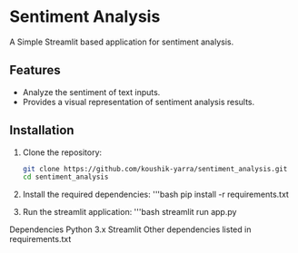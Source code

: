 # Sentiment Analysis

A Simple Streamlit based application for sentiment analysis.

## Features

- Analyze the sentiment of text inputs.
- Provides a visual representation of sentiment analysis results.

## Installation

1. Clone the repository:
   ```bash
   git clone https://github.com/koushik-yarra/sentiment_analysis.git
   cd sentiment_analysis

2. Install the required dependencies:
    '''bash
         pip install -r requirements.txt

3. Run the streamlit application:
     '''bash
         streamlit run app.py


Dependencies
Python 3.x
Streamlit
Other dependencies listed in requirements.txt

